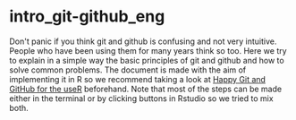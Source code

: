 # intro_git-github_eng
Don't panic if you think git and github is confusing and not very intuitive.
 People who have been using them for many years think so too.
 Here we try to explain in a simple way the basic principles of git
 and github and how to solve common problems.
 The document is made with the aim of implementing it in R 
so we recommend taking a look at [Happy Git and GitHub for the useR](https://happygitwithr.com/)
 beforehand. Note that most of the steps can be made either in the terminal or
 by clicking buttons in Rstudio so we tried to mix both.
